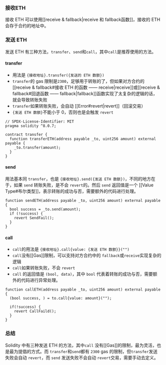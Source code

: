 ### 接收ETH
接收 ETH 可以使用[[receive & fallback|receive 和 fallback函数]]，接收的 ETH 会存于合约的地址中。

### 发送 ETH
发送 ETH 有三种方法，`transfer`、`send`和`call`，其中`call`是推荐使用的方法。

#### transfer
- 用法是 `{接收地址}.transfer({发送的 ETH 数额})`
- `transfer`的 gas 限制是`2300`，足够用于转账的了，但如果对方合约的[[receive & fallback#接收 ETH 的函数 —— receive|receive]]或[[receive & fallback#回退函数 —— fallback|fallback]]函数实现了太复杂的逻辑的话，就会导致转账失败
- `transfer`如果转账失败，会自动 [[Error#revert|revert]]（回滚交易）
- `{发送 ETH 数额}`不能小于 0，否则也是会触发 `revert`

```sol
// SPDX-License-Identifier: MIT
pragma solidity ^8.0.7;

contract transfer {
  function transferETH(address payable _to, uint256 amount) external payable {
    _to.transfer(amount);
  }
}
```

#### send
用法基本同 `transfer`，也是 `{接收地址}.send({发送 ETH 数额})`，不同的地方在于，如果 `send` 转账失败，是不会 `revert`的。然后 `send` 返回值是一个 [[Value Type#布尔类型]]，表示转账的成功与否，需要额外的代码进行处理。

```sol
function sendETH(address payable _to, uint256 amount) external payable {
  bool success = _to.send(amount);
  if (!success) {
    revert SendFail();
  }
}
```

#### call
- `call`的用法是 `{接收地址}.call{value: {发送 ETH 数额}}("")`
- `call`没有[[Gas]]限制，可以支持对方合约中的 `fallback`或`receive`实现复杂的逻辑
- `call`如果转账失败，不会 `revert`
- `call` 的返回值是 `(bool, data)`，其中 `bool` 代表着转账的成功与否，需要额外的代码进行异常处理。

```sol
function callETH(address payable _to, uint256 amount) external payable {
  (bool success, ) = to.call{value: amount}("");

  if(!success) {
    revert CallFaild();
  }
}
```

### 总结
Solidity 中有三种发送 ETH 的方法，其中`call` 没有[[Gas]]的限制，最为灵活，也是最为提倡的方式。而 `transfer`和`send`都有 `2300` gas 的限制，但`transfer`发送失败会自动 `revert`，而 `send` 发送失败不会自动 `revert`交易，需要手动去定义。